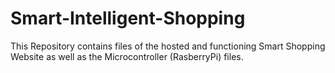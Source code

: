 # Smart-Intelligent-Shopping
This Repository contains files of the hosted and functioning Smart Shopping Website as well as the Microcontroller (RasberryPi) files.
